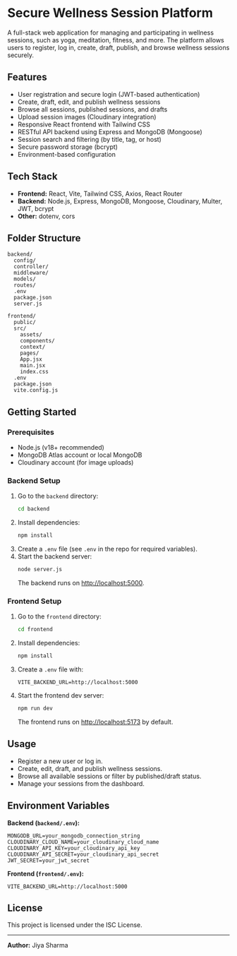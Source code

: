 # Secure Wellness Session Platform

A full-stack web application for managing and participating in wellness sessions, such as yoga, meditation, fitness, and more. The platform allows users to register, log in, create, draft, publish, and browse wellness sessions securely.

## Features

- User registration and secure login (JWT-based authentication)
- Create, draft, edit, and publish wellness sessions
- Browse all sessions, published sessions, and drafts
- Upload session images (Cloudinary integration)
- Responsive React frontend with Tailwind CSS
- RESTful API backend using Express and MongoDB (Mongoose)
- Session search and filtering (by title, tag, or host)
- Secure password storage (bcrypt)
- Environment-based configuration

## Tech Stack

- **Frontend:** React, Vite, Tailwind CSS, Axios, React Router
- **Backend:** Node.js, Express, MongoDB, Mongoose, Cloudinary, Multer, JWT, bcrypt
- **Other:** dotenv, cors

## Folder Structure

```
backend/
  config/
  controller/
  middleware/
  models/
  routes/
  .env
  package.json
  server.js

frontend/
  public/
  src/
    assets/
    components/
    context/
    pages/
    App.jsx
    main.jsx
    index.css
  .env
  package.json
  vite.config.js
```

## Getting Started

### Prerequisites

- Node.js (v18+ recommended)
- MongoDB Atlas account or local MongoDB
- Cloudinary account (for image uploads)

### Backend Setup

1. Go to the `backend` directory:
   ```sh
   cd backend
   ```
2. Install dependencies:
   ```sh
   npm install
   ```
3. Create a `.env` file (see `.env` in the repo for required variables).
4. Start the backend server:
   ```sh
   node server.js
   ```
   The backend runs on [http://localhost:5000](http://localhost:5000).

### Frontend Setup

1. Go to the `frontend` directory:
   ```sh
   cd frontend
   ```
2. Install dependencies:
   ```sh
   npm install
   ```
3. Create a `.env` file with:
   ```
   VITE_BACKEND_URL=http://localhost:5000
   ```
4. Start the frontend dev server:
   ```sh
   npm run dev
   ```
   The frontend runs on [http://localhost:5173](http://localhost:5173) by default.

## Usage

- Register a new user or log in.
- Create, edit, draft, and publish wellness sessions.
- Browse all available sessions or filter by published/draft status.
- Manage your sessions from the dashboard.

## Environment Variables

**Backend (`backend/.env`):**
```
MONGODB_URL=your_mongodb_connection_string
CLOUDINARY_CLOUD_NAME=your_cloudinary_cloud_name
CLOUDINARY_API_KEY=your_cloudinary_api_key
CLOUDINARY_API_SECRET=your_cloudinary_api_secret
JWT_SECRET=your_jwt_secret
```

**Frontend (`frontend/.env`):**
```
VITE_BACKEND_URL=http://localhost:5000
```

## License

This project is licensed under the ISC License.

---

**Author:** Jiya Sharma
 
